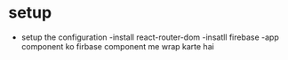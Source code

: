 # setup
 - setup the configuration
 -install react-router-dom
 -insatll firebase
 -app component ko firbase component me wrap karte hai
 